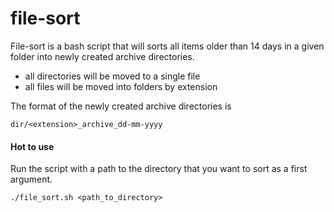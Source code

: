 # file-sort

File-sort is a bash script that will sorts all items older than 14 days in a given folder into newly created archive directories.

- all directories will be moved to a single file
- all files will be moved into folders by extension

The format of the newly created archive directories is

```
dir/<extension>_archive_dd-mm-yyyy
```

#### Hot to use

Run the script with a path to the directory that you want to sort as a first argument.

```
./file_sort.sh <path_to_directory>
```
